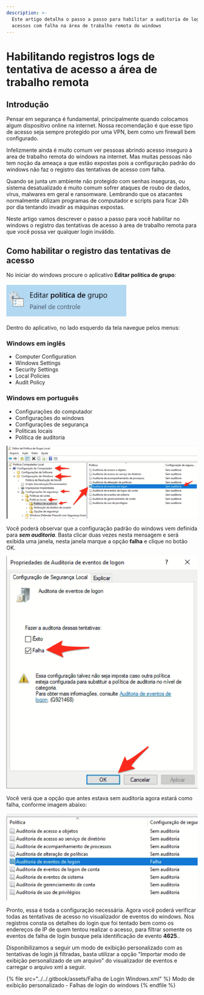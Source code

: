 ```yaml
---
description: >-
  Este artigo detalha o passo a passo para habilitar a auditoria de logs de
  acessos com falha na área de trabalho remota do windows
---
```


# Habilitando registros logs de tentativa de acesso a área de trabalho remota

## Introdução

Pensar em segurança é fundamental, principalmente quando colocamos algum dispositivo online na internet. Nossa recomendação é que esse tipo de acesso seja sempre protegido  por uma VPN, bem como um firewall bem configurado.&#x20;

Infelizmente ainda é muito comum ver pessoas abrindo acesso inseguro à area de trabalho remota do windows na internet. Mas muitas pessoas não tem noção da ameaça a que estão expostas pois a configuração padrão do windows não faz o registro das tentativas de acesso com falha.

Quando se junta um ambiente não protegido com senhas inseguras, ou sistema desatualizado é muito comum sofrer ataques de roubo de dados, vírus, malwares em geral e ransomware. Lembrando que os atacantes normalmente utilizam programas de computador e scripts para ficar 24h por dia tentando invadir as máquinas expostas.

Neste artigo vamos descrever o passo a passo para você habilitar no windows o registro das tentativas de acesso à area de trabalho remota para que você possa ver qualquer login inválido.

## Como habilitar o registro das tentativas de acesso

No iniciar do windows procure o aplicativo **Editar política de grupo**:

![](<../../.gitbook/assets/image (24).png>)

Dentro do aplicativo, no lado esquerdo da tela navegue pelos menus:

### Windows em inglês

* Computer Configuration
* Windows Settings
* Security Settings
* Local Policies
* Audit Policy

### Windows em português

* Configurações do computador
* Configurações do windows
* Configurações de segurança
* Políticas locais
* Política de auditoria

![editor de política de grupo local](<../../.gitbook/assets/image (25).png>)

Você poderá observar que a configuração padrão do windows vem definida para _**sem auditoria**_. Basta clicar duas vezes nesta mensagem e será exibida uma janela, nesta janela marque a opção **falha** e clique no botão OK.

![janela de edição das propriedades](<../../.gitbook/assets/image (26).png>)

Você verá que a opção que antes estava sem auditoria agora estará como falha, conforme imagem abaixo:

![](<../../.gitbook/assets/image (27).png>)

Pronto, essa é toda a configuração necessária. Agora você poderá verificar todas as tentativas de acesso no visualizador de eventos do windows. Nos registros consta os detalhes do login que foi tentado bem como os endereços de IP de quem tentou realizar o acesso, para filtrar somente os eventos de falha de login busque pela identificação de evento **4625**..

Disponibilizamos a seguir um modo de exibição personalizado com as tentativas de login já filtradas, basta utilizar a opção "Importar modo de exibição personalizado de um arquivo" do visualizador de eventos e carregar o arquivo xml a seguir.

{% file src="../../.gitbook/assets/Falha de Login Windows.xml" %}
Modo de exibição personalizado - Falhas de login do windows
{% endfile %}

